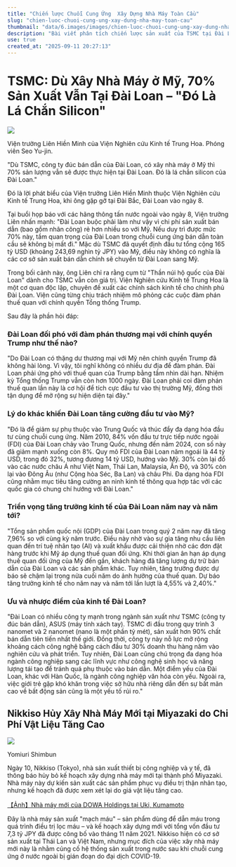 ```yaml
---
title: "Chiến lược Chuỗi Cung Ứng  Xây Dựng Nhà Máy Toàn Cầu"
slug: "chien-luoc-chuoi-cung-ung-xay-dung-nha-may-toan-cau"
thumbnail: "data/6.images/images/chien-luoc-chuoi-cung-ung-xay-dung-nha-may-toan-cau.webp"
description: "Bài viết phân tích chiến lược sản xuất của TSMC tại Đài Loan và Mỹ, cùng việc Nikkiso hủy xây nhà máy do chi phí. Phản ánh thách thức chuỗi cung ứng toàn cầu."
use: true
created_at: "2025-09-11 20:27:13"
---
```


# TSMC: Dù Xây Nhà Máy ở Mỹ, 70% Sản Xuất Vẫn Tại Đài Loan – "Đó Là Lá Chắn Silicon"

![](/images/20250911-00000044-cnippou-000-1-view.webp)

Viện trưởng Liên Hiền Minh của Viện Nghiên cứu Kinh tế Trung Hoa. Phóng viên Seo Yu-jin.

"Dù TSMC, công ty đúc bán dẫn của Đài Loan, có xây nhà máy ở Mỹ thì 70% sản lượng vẫn sẽ được thực hiện tại Đài Loan. Đó là lá chắn silicon của Đài Loan."

Đó là lời phát biểu của Viện trưởng Liên Hiền Minh thuộc Viện Nghiên cứu Kinh tế Trung Hoa, khi ông gặp gỡ tại Đài Bắc, Đài Loan vào ngày 8.

Tại buổi họp báo với các hãng thông tấn nước ngoài vào ngày 8, Viện trưởng Liên nhấn mạnh: "Đài Loan buộc phải làm như vậy vì chi phí sản xuất bán dẫn (bao gồm nhân công) rẻ hơn nhiều so với Mỹ. Nếu duy trì được mức 70% này, tầm quan trọng của Đài Loan trong chuỗi cung ứng bán dẫn toàn cầu sẽ không bị mất đi." Mặc dù TSMC đã quyết định đầu tư tổng cộng 165 tỷ USD (khoảng 243,69 nghìn tỷ JPY) vào Mỹ, điều này không có nghĩa là các cơ sở sản xuất bán dẫn chính sẽ chuyển từ Đài Loan sang Mỹ.

Trong bối cảnh này, ông Liên chỉ ra rằng cụm từ "Thần núi hộ quốc của Đài Loan" dành cho TSMC vẫn còn giá trị. Viện Nghiên cứu Kinh tế Trung Hoa là một cơ quan độc lập, chuyên đề xuất các chính sách kinh tế cho chính phủ Đài Loan. Viện cũng từng chịu trách nhiệm mô phỏng các cuộc đàm phán thuế quan với chính quyền Tổng thống Trump.

Sau đây là phần hỏi đáp:

### Đài Loan đối phó với đàm phán thương mại với chính quyền Trump như thế nào?

"Do Đài Loan có thặng dư thương mại với Mỹ nên chính quyền Trump đã không hài lòng. Vì vậy, tôi nghĩ không có nhiều dư địa để đàm phán. Đài Loan phải ứng phó với thuế quan của Trump bằng tầm nhìn dài hạn. Nhiệm kỳ Tổng thống Trump vẫn còn hơn 1000 ngày. Đài Loan phải coi đàm phán thuế quan lần này là cơ hội để tích cực đầu tư vào thị trường Mỹ, đồng thời tận dụng để mở rộng sự hiện diện tại đây."

### Lý do khác khiến Đài Loan tăng cường đầu tư vào Mỹ?

"Đó là để giảm sự phụ thuộc vào Trung Quốc và thúc đẩy đa dạng hóa đầu tư cùng chuỗi cung ứng. Năm 2010, 84% vốn đầu tư trực tiếp nước ngoài (FDI) của Đài Loan chảy vào Trung Quốc, nhưng đến năm 2024, con số này đã giảm mạnh xuống còn 8%. Quy mô FDI của Đài Loan năm ngoái là 44 tỷ USD, trong đó 32%, tương đương 14 tỷ USD, hướng vào Mỹ. 30% còn lại đổ vào các nước châu Á như Việt Nam, Thái Lan, Malaysia, Ấn Độ, và 30% còn lại vào Đông Âu (như Cộng hòa Séc, Ba Lan) và châu Phi. Đa dạng hóa FDI cũng nhằm mục tiêu tăng cường an ninh kinh tế thông qua hợp tác với các quốc gia có chung chí hướng với Đài Loan."

### Triển vọng tăng trưởng kinh tế của Đài Loan năm nay và năm tới?

"Tổng sản phẩm quốc nội (GDP) của Đài Loan trong quý 2 năm nay đã tăng 7,96% so với cùng kỳ năm trước. Điều này nhờ vào sự gia tăng nhu cầu liên quan đến trí tuệ nhân tạo (AI) và xuất khẩu được cải thiện nhờ các đơn đặt hàng trước khi Mỹ áp dụng thuế quan đối ứng. Khi thời gian ân hạn áp dụng thuế quan đối ứng của Mỹ đến gần, khách hàng đã tăng lượng dự trữ bán dẫn của Đài Loan và các sản phẩm khác. Tuy nhiên, tăng trưởng được dự báo sẽ chậm lại trong nửa cuối năm do ảnh hưởng của thuế quan. Dự báo tăng trưởng kinh tế cho năm nay và năm tới lần lượt là 4,55% và 2,40%."

### Ưu và nhược điểm của kinh tế Đài Loan?

"Đài Loan có nhiều công ty mạnh trong ngành sản xuất như TSMC (công ty đúc bán dẫn), ASUS (máy tính xách tay). TSMC đi đầu trong quy trình 3 nanomet và 2 nanomet (nano là một phần tỷ mét), sản xuất hơn 90% chất bán dẫn tiên tiến nhất thế giới. Đồng thời, công ty này nỗ lực mở rộng khoảng cách công nghệ bằng cách đầu tư 30% doanh thu hàng năm vào nghiên cứu và phát triển. Tuy nhiên, Đài Loan cũng chú trọng đa dạng hóa ngành công nghiệp sang các lĩnh vực như công nghệ sinh học và năng lượng tái tạo để tránh quá phụ thuộc vào bán dẫn. Một điểm yếu của Đài Loan, khác với Hàn Quốc, là ngành công nghiệp văn hóa còn yếu. Ngoài ra, việc giới trẻ gặp khó khăn trong việc sở hữu nhà riêng dẫn đến sự bất mãn cao về bất động sản cũng là một yếu tố rủi ro."

## Nikkiso Hủy Xây Nhà Máy Mới tại Miyazaki do Chi Phí Vật Liệu Tăng Cao

![](/images/20250911-00010028-yomseibu-000-1-view.webp)

Yomiuri Shimbun

Ngày 10, Nikkiso (Tokyo), nhà sản xuất thiết bị công nghiệp và y tế, đã thông báo hủy bỏ kế hoạch xây dựng nhà máy mới tại thành phố Miyazaki. Nhà máy này dự kiến sản xuất các sản phẩm phục vụ điều trị thận nhân tạo, nhưng kế hoạch đã được xem xét lại do giá vật liệu tăng cao.

[【Ảnh】Nhà máy mới của DOWA Holdings tại Uki, Kumamoto](https://www.yomiuri.co.jp/pluralphoto/20250828-OYTNI50005/)

Đây là nhà máy sản xuất "mạch máu" – sản phẩm dùng để dẫn máu trong quá trình điều trị lọc máu – và kế hoạch xây dựng mới với tổng vốn đầu tư 7,3 tỷ JPY đã được công bố vào tháng 11 năm 2021. Nikkiso hiện có cơ sở sản xuất tại Thái Lan và Việt Nam, nhưng mục đích của việc xây nhà máy mới này là nhằm củng cố hệ thống sản xuất trong nước sau khi chuỗi cung ứng ở nước ngoài bị gián đoạn do đại dịch COVID-19.